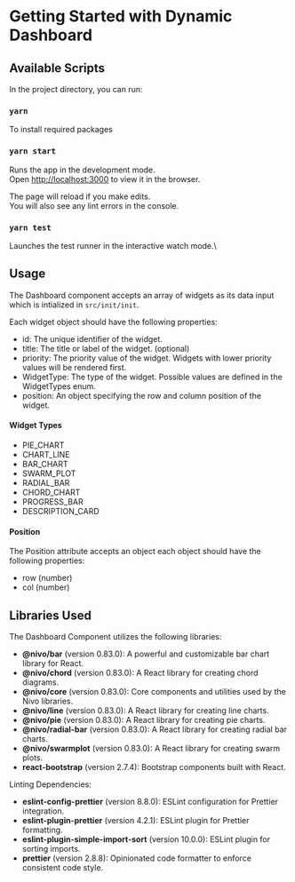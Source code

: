 # Getting Started with Dynamic Dashboard

## Available Scripts

In the project directory, you can run:

### `yarn`

To install required packages

### `yarn start`

Runs the app in the development mode.\
Open [http://localhost:3000](http://localhost:3000) to view it in the browser.

The page will reload if you make edits.\
You will also see any lint errors in the console.

### `yarn test`

Launches the test runner in the interactive watch mode.\

## Usage

The Dashboard component accepts an array of widgets as its data input which is intialized in `src/init/init`.

Each widget object should have the following properties:

- id: The unique identifier of the widget.
- title: The title or label of the widget. (optional)
- priority: The priority value of the widget. Widgets with lower priority values will be rendered first.
- WidgetType: The type of the widget. Possible values are defined in the WidgetTypes enum.
- position: An object specifying the row and column position of the widget.

#### Widget Types

- PIE_CHART
- CHART_LINE
- BAR_CHART
- SWARM_PLOT
- RADIAL_BAR
- CHORD_CHART
- PROGRESS_BAR
- DESCRIPTION_CARD

#### Position

The Position attribute accepts an object each object should have the following properties:

- row (number)
- col (number)

## Libraries Used

The Dashboard Component utilizes the following libraries:

- **@nivo/bar** (version 0.83.0): A powerful and customizable bar chart library for React.
- **@nivo/chord** (version 0.83.0): A React library for creating chord diagrams.
- **@nivo/core** (version 0.83.0): Core components and utilities used by the Nivo libraries.
- **@nivo/line** (version 0.83.0): A React library for creating line charts.
- **@nivo/pie** (version 0.83.0): A React library for creating pie charts.
- **@nivo/radial-bar** (version 0.83.0): A React library for creating radial bar charts.
- **@nivo/swarmplot** (version 0.83.0): A React library for creating swarm plots.
- **react-bootstrap** (version 2.7.4): Bootstrap components built with React.

Linting Dependencies:

- **eslint-config-prettier** (version 8.8.0): ESLint configuration for Prettier integration.
- **eslint-plugin-prettier** (version 4.2.1): ESLint plugin for Prettier formatting.
- **eslint-plugin-simple-import-sort** (version 10.0.0): ESLint plugin for sorting imports.
- **prettier** (version 2.8.8): Opinionated code formatter to enforce consistent code style.
